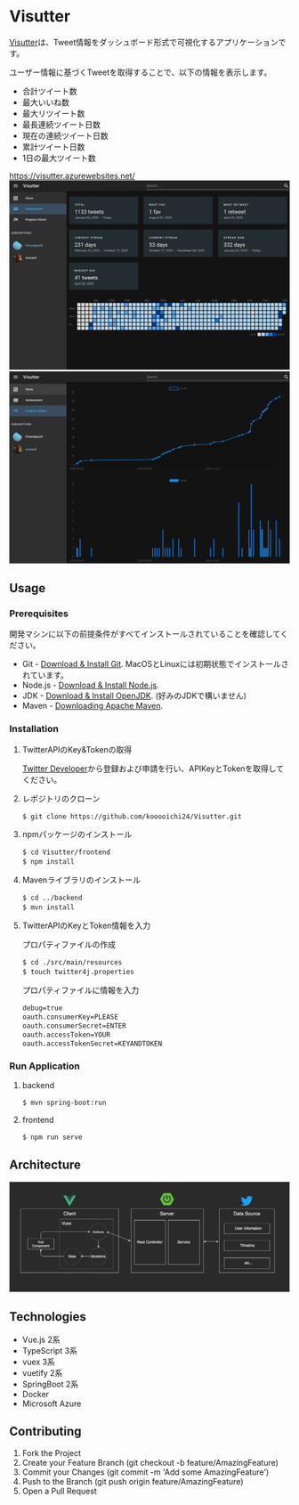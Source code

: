 # Visutter
[Visutter](https://visutter.azurewebsites.net/)は、Tweet情報をダッシュボード形式で可視化するアプリケーションです。

ユーザー情報に基づくTweetを取得することで、以下の情報を表示します。
- 合計ツイート数
- 最大いいね数
- 最大リツイート数
- 最長連続ツイート日数
- 現在の連続ツイート日数
- 累計ツイート日数
- 1日の最大ツイート数

https://visutter.azurewebsites.net/
![Visutter_AchievementPage](./doc/image/Visutter_Achievement.png)
![Visutter_Chart](./doc/image/Visutter_Chart.png)

## Usage
### Prerequisites
開発マシンに以下の前提条件がすべてインストールされていることを確認してください。
- Git - [Download & Install Git](https://git-scm.com/downloads). MacOSとLinuxには初期状態でインストールされています。
- Node.js - [Download & Install Node.js](https://nodejs.org/en/download/).
- JDK - [Download & Install OpenJDK](https://adoptopenjdk.net/). (好みのJDKで構いません)
- Maven - [Downloading Apache Maven](https://maven.apache.org/download.cgi).

### Installation
1. TwitterAPIのKey&Tokenの取得

    [Twitter Developer](https://developer.twitter.com/en/apply-for-access)から登録および申請を行い、APIKeyとTokenを取得してください。

2. レポジトリのクローン

    ```bash
    $ git clone https://github.com/kooooichi24/Visutter.git
    ```

3. npmパッケージのインストール

    ```bash
    $ cd Visutter/frontend
    $ npm install
    ```

4. Mavenライブラリのインストール

    ```bash
    $ cd ../backend
    $ mvn install
    ```

5. TwitterAPIのKeyとToken情報を入力

    プロパティファイルの作成
    ```bash
    $ cd ./src/main/resources
    $ touch twitter4j.properties
    ```

    プロパティファイルに情報を入力
    ```properties
    debug=true
    oauth.consumerKey=PLEASE
    oauth.consumerSecret=ENTER
    oauth.accessToken=YOUR
    oauth.accessTokenSecret=KEYANDTOKEN
    ```

### Run Application
1. backend

    ```bash
    $ mvn spring-boot:run
    ```

2. frontend

    ```bash
    $ npm run serve
    ```

## Architecture
![Architecture](./architecture/architecture_diagram.png)

## Technologies
- Vue.js 2系
- TypeScript 3系
- vuex 3系
- vuetify 2系
- SpringBoot 2系
- Docker
- Microsoft Azure

## Contributing
1. Fork the Project
2. Create your Feature Branch (git checkout -b feature/AmazingFeature)
3. Commit your Changes (git commit -m 'Add some AmazingFeature')
4. Push to the Branch (git push origin feature/AmazingFeature)
5. Open a Pull Request